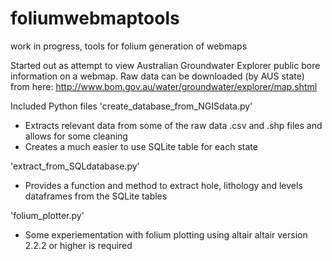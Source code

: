 # foliumwebmaptools
work in progress, tools for folium generation of webmaps

Started out as attempt to view Australian Groundwater Explorer public bore information on a webmap.
Raw data can be downloaded (by AUS state) from here: http://www.bom.gov.au/water/groundwater/explorer/map.shtml

Included Python files
'create_database_from_NGISdata.py'
  * Extracts relevant data from some of the raw data .csv and .shp files and allows for some cleaning
  * Creates a much easier to use SQLite table for each state
  
'extract_from_SQLdatabase.py'
  * Provides a function and method to extract hole, lithology and levels dataframes from the SQLite tables

'folium_plotter.py'
  * Some experiementation with folium plotting using altair 
        altair version 2.2.2 or higher is required

